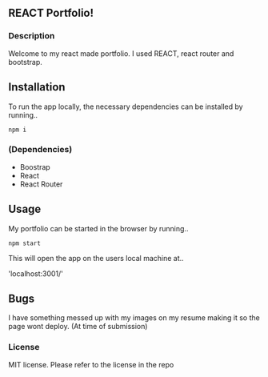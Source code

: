 ## REACT Portfolio!

### Description
Welcome to my react made portfolio. I used REACT, react router and bootstrap.
## Installation
To run the app locally, the necessary dependencies can be installed by running..
```
npm i
```
### (Dependencies)
* Boostrap
* React
* React Router
## Usage
My portfolio can be started in the browser by running..
```
npm start
```
This will open the app on the users local machine at..

'localhost:3001/'

## Bugs
I have something messed up with my images on my resume making it so the page wont deploy. (At time of submission)
### License
MIT license. Please refer to the license in the repo
